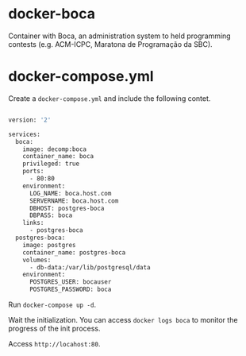 # docker-boca

Container with Boca, an administration system to held programming contests (e.g. ACM-ICPC, Maratona de Programação da SBC).

# docker-compose.yml

Create a `docker-compose.yml` and include the following contet.

```Dockerfile

version: '2'

services:
  boca:
    image: decomp:boca
    container_name: boca
    privileged: true
    ports:
      - 80:80
    environment:
      LOG_NAME: boca.host.com
      SERVERNAME: boca.host.com
      DBHOST: postgres-boca
      DBPASS: boca
    links:
      - postgres-boca
  postgres-boca:
    image: postgres
    container_name: postgres-boca
    volumes:
      - db-data:/var/lib/postgresql/data
    environment:
      POSTGRES_USER: bocauser
      POSTGRES_PASSWORD: boca
```

Run `docker-compose up -d`.

Wait the initialization. You can access `docker logs boca` to monitor the progress of the init process.

Access `http://locahost:80`.


